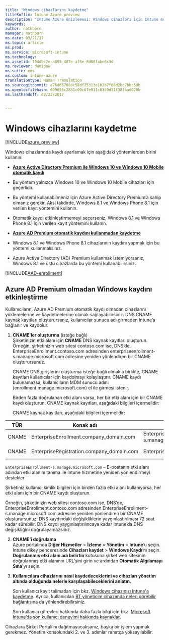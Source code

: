 ```yaml
---
title: "Windows cihazlarını kaydetme"
titleSuffix: Intune Azure preview
description: "Intune Azure önizlemesi: Windows cihazları için Intune mobil cihaz yönetimini (MDM) etkinleştirin."
keywords: 
author: nathbarn
manager: nathbarn
ms.date: 03/21/17
ms.topic: article
ms.prod: 
ms.service: microsoft-intune
ms.technology: 
ms.assetid: f94dbc2e-a855-487e-af6e-8d08fabe6c3d
ms.reviewer: damionw
ms.suite: ems
ms.custom: intune-azure
translationtype: Human Translation
ms.sourcegitcommit: e76d66768ac58df25313e102b7f60d2bc7bbc59b
ms.openlocfilehash: 609656c2831c09c67e911c8150d31f38faad020b
ms.lasthandoff: 03/22/2017


---
```


# <a name="enroll-windows-devices"></a>Windows cihazlarını kaydetme

[!INCLUDE[azure_preview](../includes/azure_preview.md)]

Windows cihazlarında kaydı ayarlamak için aşağıdaki yöntemlerden birini kullanın:

- [**Azure Active Directory Premium ile Windows 10 ve Windows 10 Mobile otomatik kaydı**](#set-up-windows-10-and-windows-10-mobile-automatic-enrollment-with-azure-active-directory-premium)
 -  Bu yöntem yalnızca Windows 10 ve Windows 10 Mobile cihazları için geçerlidir.
 -  Bu yöntemi kullanabilmeniz için Azure Active Directory Premium’a sahip olmanız gerekir. Aksi takdirde, Windows 8.1 ve Windows Phone 8.1 için verilen kayıt yöntemini kullanın.
 -  Otomatik kaydı etkinleştirmemeyi seçerseniz, Windows 8.1 ve Windows Phone 8.1 için verilen kayıt yöntemini kullanın.

- [**Azure AD Premium otomatik kaydını kullanmadan kaydetme**](#enable-windows-enrollment-without-azure-ad-premium)
 - Windows 8.1 ve Windows Phone 8.1 cihazlarının kaydını yapmak için bu yöntemi kullanmalısınız.
 - Azure Active Directory (AD) Premium kullanmak istemiyorsanız, Windows 8.1 ve üstü cihazlarda bu yöntemi kullanabilirsiniz.

[!INCLUDE[AAD-enrollment](../includes/win10-automatic-enrollment-aad.md)]

## <a name="enable-windows-enrollment-without-azure-ad-premium"></a>Azure AD Premium olmadan Windows kaydını etkinleştirme

Kullanıcıların, Azure AD Premium otomatik kaydı olmadan cihazlarını yüklemelerine ve kaydetmelerine olanak sağlayabilirsiniz. DNS CNAME kaynak kayıtları oluşturursanız, kullanıcılar sunucu adı girmeden Intune’a bağlanır ve kaydolur.

1. **CNAME’ler oluşturma** (isteğe bağlı)<br>
 Şirketinizin etki alanı için **CNAME** DNS kaynak kayıtları oluşturun. Örneğin, şirketinizin web sitesi contoso.com ise, DNS’de, EnterpriseEnrollment.contoso.com adresinden enterpriseenrollment-s.manage.microsoft.com adresine yeniden yönlendiren bir CNAME oluşturursunuz.

    CNAME DNS girişlerini oluşturma isteğe bağlı olmakla birlikte, CNAME kayıtları kullanıcılar için kaydolmayı kolaylaştırır. CNAME kaydı bulunamazsa, kullanıcıların MDM sunucu adını (enrollment.manage.microsoft.com) el ile girmesi istenir.

    Birden fazla doğrulanan etki alanı varsa, her bir etki alanı için bir CNAME kaydı oluşturun. CNAME kaynak kayıtları, aşağıdaki bilgileri içermelidir:

    CNAME kaynak kayıtları, aşağıdaki bilgileri içermelidir:

  |TÜR|Konak adı|Şunu gösterir:|TTL|
  |--------|-------------|-------------|-------|
  |CNAME|EnterpriseEnrollment.company_domain.com|EnterpriseEnrollment-s.manage.microsoft.com |1 Saat|
  |CNAME|EnterpriseRegistration.company_domain.com|EnterpriseRegistration.windows.net|1 Saat|

  `EnterpriseEnrollment-s.manage.microsoft.com` – E-postanın etki alanı adından etki alanını tanıma ile Intune hizmetine yeniden yönlendirmeyi destekler

  Şirketiniz kullanıcı kimlik bilgileri için birden fazla etki alanı kullanıyorsa, her etki alanı için bir CNAME kaydı oluşturun.

  Örneğin, şirketinizin web sitesi contoso.com ise, DNS’de, EnterpriseEnrollment.contoso.com adresinden EnterpriseEnrollment-s.manage.microsoft.com adresine yeniden yönlendiren bir CNAME oluşturursunuz. DNS kaydındaki değişikliklerin yaygınlaştırılması 72 saat kadar sürebilir. DNS kaydı yaygınlaştırılıncaya kadar Intune’da DNS değişikliğini doğrulayamazsınız.

2.  **CNAME’i doğrulama**<br>Azure portalında **Diğer Hizmetler** > **İzleme + Yönetim** > **Intune**’u seçin. Intune dikey penceresinde **Cihazları kaydet** > **Windows Kaydı**’nı seçin. **Doğrulanmış etki alanı adı belirtin** kutusuna şirket web sitesinin doğrulanmış etki alanının URL'sini girin ve ardından **Otomatik Algılamayı Sına**'yı seçin.

3.  **Kullanıcılara cihazlarını nasıl kaydedeceklerini ve cihazları yönetim altında olduğunda nelerle karşılaşabileceklerini anlatın.**

    Son kullanıcı kayıt talimatları için bkz. [Windows cihazınızı Intune'a kaydetme](https://docs.microsoft.com/intune/enduser/enroll-your-device-in-intune-windows). Ayrıca, kullanıcıları [BT yöneticim cihazımda neleri görebilir](https://docs.microsoft.com/intune/enduser/what-can-your-it-administrator-see-when-you-enroll-your-device-in-intune-windows) bağlantısına da yönlendirebilirsiniz.

    Son kullanıcı görevleri hakkında daha fazla bilgi için bkz. [Microsoft Intune’da son kullanıcı deneyimi hakkında kaynaklar](https://docs.microsoft.com/intune/deploy-use/how-to-educate-your-end-users-about-microsoft-intune).

Cihazlara Şirket Portalı’nı dağıtmayacaksanız, başka bir işlem yapmak gerekmez.  Yönetim konsolundaki 2. ve 3. adımlar rahatça yoksayılabilir.

